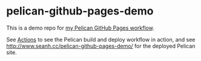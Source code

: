 # pelican-github-pages-demo

This is a demo repo for [my Pelican GitHub Pages workflow](https://github.com/seanh/pelican-github-pages).

See [Actions](https://github.com/seanh/pelican-github-pages-demo/actions) to see the Pelican build and deploy workflow in action, and see <http://www.seanh.cc/pelican-github-pages-demo/> for the deployed Pelican site.
